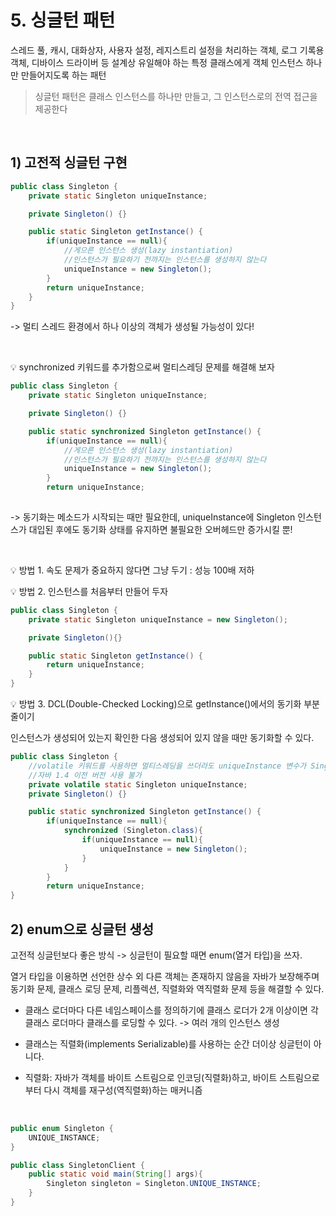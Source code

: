 # 5. 싱글턴 패턴

스레드 풀, 캐시, 대화상자, 사용자 설정, 레지스트리 설정을 처리하는 객체, 로그 기록용 객체, 디바이스 드라이버 등 설계상 유일해야 하는 특정 클래스에게 객체 인스턴스 하나만 만들어지도록 하는 패턴

> 싱글턴 패턴은 클래스 인스턴스를 하나만 만들고, 그 인스턴스로의 전역 접근을 제공한다

<br>

## 1) 고전적 싱글턴 구현

```java
public class Singleton {
    private static Singleton uniqueInstance;

    private Singleton() {}

    public static Singleton getInstance() {
        if(uniqueInstance == null){
            //게으른 인스턴스 생성(lazy instantiation)
            //인스턴스가 필요하기 전까지는 인스턴스를 생성하지 않는다
            uniqueInstance = new Singleton();
        }
        return uniqueInstance;
    }
}
```


-> 멀티 스레드 환경에서 하나 이상의 객체가 생성될 가능성이 있다!

<br>

💡 synchronized 키워드를 추가함으로써 멀티스레딩 문제를 해결해 보자

```java
public class Singleton {
    private static Singleton uniqueInstance;

    private Singleton() {}

    public static synchronized Singleton getInstance() {
        if(uniqueInstance == null){
            //게으른 인스턴스 생성(lazy instantiation)
            //인스턴스가 필요하기 전까지는 인스턴스를 생성하지 않는다
            uniqueInstance = new Singleton();
        }
        return uniqueInstance;
  
```

-> 동기화는 메소드가 시작되는 때만 필요한데, uniqueInstance에 Singleton 인스턴스가 대입된 후에도 동기화 상태를 유지하면 불필요한 오버헤드만 증가시킬 뿐! 

<br>

💡 방법 1. 속도 문제가 중요하지 않다면 그냥 두기 : 성능 100배 저하

💡 방법 2. 인스턴스를 처음부터 만들어 두자

```java
public class Singleton {
    private static Singleton uniqueInstance = new Singleton();

    private Singleton(){}

    public static Singleton getInstance() {
        return uniqueInstance;
    }
}
```

💡 방법 3. DCL(Double-Checked Locking)으로 getInstance()에서의 동기화 부분 줄이기

인스턴스가 생성되어 있는지 확인한 다음 생성되어 있지 않을 때만 동기화할 수 있다.

```java
public class Singleton {
    //volatile 키워드를 사용하면 멀티스레딩을 쓰더라도 uniqueInstance 변수가 Singleton 인스턴스로 초기화되는 과정이 올바르게 진행된다
    //자바 1.4 이전 버전 사용 불가
    private volatile static Singleton uniqueInstance;
    private Singleton() {}

    public static synchronized Singleton getInstance() {
        if(uniqueInstance == null){
            synchronized (Singleton.class){
                if(uniqueInstance == null){
                    uniqueInstance = new Singleton();
                }
            }
        }
        return uniqueInstance;
}

```

## 2) enum으로 싱글턴 생성

고전적 싱글턴보다 좋은 방식 -> 싱글턴이 필요할 때면 enum(열거 타입)을 쓰자. 

열거 타입을 이용하면 선언한 상수 외 다른 객체는 존재하지 않음을 자바가 보장해주며 동기화 문제, 클래스 로딩 문제, 리플렉션, 직렬화와 역직렬화 문제 등을 해결할 수 있다.

* 클래스 로더마다 다른 네임스페이스를 정의하기에 클래스 로더가 2개 이상이면 각 클래스 로더마다 클래스를 로딩할 수 있다. -> 여러 개의 인스턴스 생성
* 클래스는 직렬화(implements Serializable)를 사용하는 순간 더이상 싱글턴이 아니다.

* 직렬화: 자바가 객체를 바이트 스트림으로 인코딩(직렬화)하고, 바이트 스트림으로부터 다시 객체를 재구성(역직렬화)하는 매커니즘

<br>

```java
public enum Singleton {
    UNIQUE_INSTANCE;
}

public class SingletonClient {
    public static void main(String[] args){
        Singleton singleton = Singleton.UNIQUE_INSTANCE;
    }
}
```



